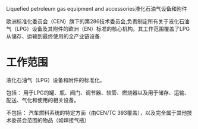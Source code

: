 Liquefied petroleum gas equipment and accessories
​​液化石油气设备和附件

欧洲标准化委员会（CEN）旗下的第286技术委员会, ​​负责制定所有关于液化石油气（LPG）设备及其附件的欧洲（EN）标准的核心机构​​。其工作范围覆盖了LPG从储存、运输到最终使用的全产业链设备.

# 工作范围

液化石油气（LPG）设备和附件的标准化。

包括：
用于LPG的罐、瓶、阀门、调节器、软管、燃烧器以及用于储存、运输、配送、气化和使用的相关设备。

不包括：
汽车燃料系统的特定方面（由CEN/TC 393覆盖），以及完全属于其他技术委员会范围的物品（如焊接气瓶）